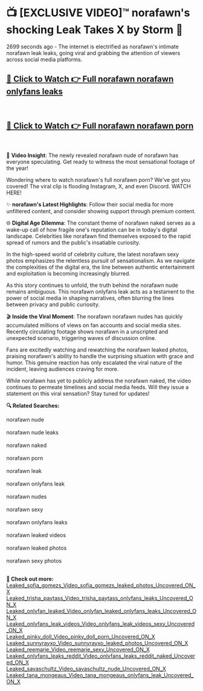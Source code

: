 # 📺 [EXCLUSIVE VIDEO]™ norafawn's shocking Leak Takes X by Storm 🚀

2699 seconds ago - The internet is electrified as norafawn's intimate norafawn leak leaks, going viral and grabbing the attention of viewers across social media platforms.

<h2><a href="https://github-6l9.pages.dev/link1">🔗 Click to Watch 👉 Full norafawn norafawn onlyfans leaks</a></h2><br>
<h2><a href="https://github-6l9.pages.dev/link2">🔗 Click to Watch 👉 Full norafawn norafawn porn</a></h2><br>

🎥 **Video Insight**: The newly revealed norafawn nude of norafawn has everyone speculating. Get ready to witness the most sensational footage of the year!

Wondering where to watch norafawn's full norafawn porn? We've got you covered! The viral clip is flooding Instagram, X, and even Discord. WATCH HERE!

✨ **norafawn's Latest Highlights**: Follow their social media for more unfiltered content, and consider showing support through premium content.

🌐 **Digital Age Dilemma**: The constant theme of norafawn naked serves as a wake-up call of how fragile one's reputation can be in today's digital landscape. Celebrities like norafawn find themselves exposed to the rapid spread of rumors and the public's insatiable curiosity.

In the high-speed world of celebrity culture, the latest norafawn sexy photos emphasizes the relentless pursuit of sensationalism. As we navigate the complexities of the digital era, the line between authentic entertainment and exploitation is becoming increasingly blurred.

As this story continues to unfold, the truth behind the norafawn nude remains ambiguous. This norafawn onlyfans leak acts as a testament to the power of social media in shaping narratives, often blurring the lines between privacy and public curiosity.

🎬 **Inside the Viral Moment**: The norafawn norafawn nudes has quickly accumulated millions of views on fan accounts and social media sites. Recently circulating footage shows norafawn in a unscripted and unexpected scenario, triggering waves of discussion online.

Fans are excitedly watching and rewatching the norafawn leaked photos, praising norafawn's ability to handle the surprising situation with grace and humor. This genuine reaction has only escalated the viral nature of the incident, leaving audiences craving for more.

While norafawn has yet to publicly address the norafawn naked, the video continues to permeate timelines and social media feeds. Will they issue a statement on this viral sensation? Stay tuned for updates!

<strong>🔍 Related Searches:</strong>

norafawn nude
<br><br>
norafawn nude leaks
<br><br>
norafawn naked
<br><br>
norafawn porn
<br><br>
norafawn leak
<br><br>
norafawn onlyfans leak
<br><br>
norafawn nudes
<br><br>
norafawn sexy
<br><br>
norafawn onlyfans leaks
<br><br>
norafawn leaked videos
<br><br>
norafawn leaked photos
<br><br>
norafawn sexy photos
<br><br>



<strong>🔗 Check out more:</strong><br>
<a href="./Leaked_sofia_gomezs_Video_sofia_gomezs_leaked_photos_Uncovered_ON_X.md">Leaked_sofia_gomezs_Video_sofia_gomezs_leaked_photos_Uncovered_ON_X</a><br>
<a href="./Leaked_trisha_paytass_Video_trisha_paytass_onlyfans_leaks_Uncovered_ON_X.md">Leaked_trisha_paytass_Video_trisha_paytass_onlyfans_leaks_Uncovered_ON_X</a><br>
<a href="./Leaked_onlyfan_leaked_Video_onlyfan_leaked_onlyfans_leaks_Uncovered_ON_X.md">Leaked_onlyfan_leaked_Video_onlyfan_leaked_onlyfans_leaks_Uncovered_ON_X</a><br>
<a href="./Leaked_onlyfans_leak_videos_Video_onlyfans_leak_videos_sexy_Uncovered_ON_X.md">Leaked_onlyfans_leak_videos_Video_onlyfans_leak_videos_sexy_Uncovered_ON_X</a><br>
<a href="./Leaked_pinky_doll_Video_pinky_doll_porn_Uncovered_ON_X.md">Leaked_pinky_doll_Video_pinky_doll_porn_Uncovered_ON_X</a><br>
<a href="./Leaked_sunnyrayxo_Video_sunnyrayxo_leaked_photos_Uncovered_ON_X.md">Leaked_sunnyrayxo_Video_sunnyrayxo_leaked_photos_Uncovered_ON_X</a><br>
<a href="./Leaked_reemarie_Video_reemarie_sexy_Uncovered_ON_X.md">Leaked_reemarie_Video_reemarie_sexy_Uncovered_ON_X</a><br>
<a href="./Leaked_onlyfans_leaks_reddit_Video_onlyfans_leaks_reddit_naked_Uncovered_ON_X.md">Leaked_onlyfans_leaks_reddit_Video_onlyfans_leaks_reddit_naked_Uncovered_ON_X</a><br>
<a href="./Leaked_savaschultz_Video_savaschultz_nude_Uncovered_ON_X.md">Leaked_savaschultz_Video_savaschultz_nude_Uncovered_ON_X</a><br>
<a href="./Leaked_tana_mongeaus_Video_tana_mongeaus_onlyfans_leak_Uncovered_ON_X.md">Leaked_tana_mongeaus_Video_tana_mongeaus_onlyfans_leak_Uncovered_ON_X</a><br>
